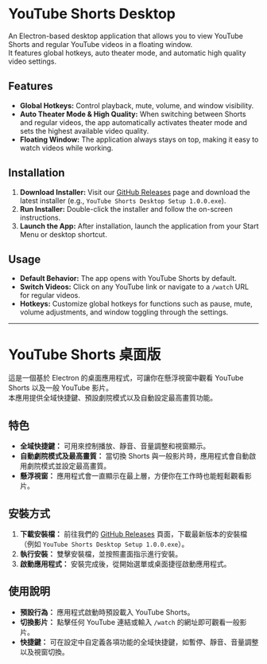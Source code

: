 # YouTube Shorts Desktop

An Electron-based desktop application that allows you to view YouTube Shorts and regular YouTube videos in a floating window.  
It features global hotkeys, auto theater mode, and automatic high quality video settings.

## Features
- **Global Hotkeys:** Control playback, mute, volume, and window visibility.
- **Auto Theater Mode & High Quality:** When switching between Shorts and regular videos, the app automatically activates theater mode and sets the highest available video quality.
- **Floating Window:** The application always stays on top, making it easy to watch videos while working.

## Installation
1. **Download Installer:** Visit our [GitHub Releases](https://github.com/Weitsenyu/YouTube-Shorts-Desktop/releases) page and download the latest installer (e.g., `YouTube Shorts Desktop Setup 1.0.0.exe`).
2. **Run Installer:** Double-click the installer and follow the on-screen instructions.
3. **Launch the App:** After installation, launch the application from your Start Menu or desktop shortcut.

## Usage
- **Default Behavior:** The app opens with YouTube Shorts by default.
- **Switch Videos:** Click on any YouTube link or navigate to a `/watch` URL for regular videos.
- **Hotkeys:** Customize global hotkeys for functions such as pause, mute, volume adjustments, and window toggling through the settings.

---

# YouTube Shorts 桌面版

這是一個基於 Electron 的桌面應用程式，可讓你在懸浮視窗中觀看 YouTube Shorts 以及一般 YouTube 影片。  
本應用提供全域快捷鍵、預設劇院模式以及自動設定最高畫質功能。

## 特色
- **全域快捷鍵：** 可用來控制播放、靜音、音量調整和視窗顯示。
- **自動劇院模式及最高畫質：** 當切換 Shorts 與一般影片時，應用程式會自動啟用劇院模式並設定最高畫質。
- **懸浮視窗：** 應用程式會一直顯示在最上層，方便你在工作時也能輕鬆觀看影片。

## 安裝方式
1. **下載安裝檔：** 前往我們的 [GitHub Releases](https://github.com/Weitsenyu/YouTube-Shorts-Desktop/releases) 頁面，下載最新版本的安裝檔（例如 `YouTube Shorts Desktop Setup 1.0.0.exe`）。
2. **執行安裝：** 雙擊安裝檔，並按照畫面指示進行安裝。
3. **啟動應用程式：** 安裝完成後，從開始選單或桌面捷徑啟動應用程式。

## 使用說明
- **預設行為：** 應用程式啟動時預設載入 YouTube Shorts。
- **切換影片：** 點擊任何 YouTube 連結或輸入 `/watch` 的網址即可觀看一般影片。
- **快捷鍵：** 可在設定中自定義各項功能的全域快捷鍵，如暫停、靜音、音量調整以及視窗切換。

